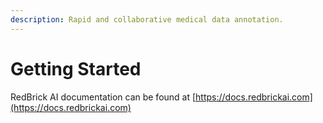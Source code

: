 ```yaml
---
description: Rapid and collaborative medical data annotation.
---
```


# Getting Started

RedBrick AI documentation can be found at [https://docs.redbrickai.com](https://docs.redbrickai.com)
